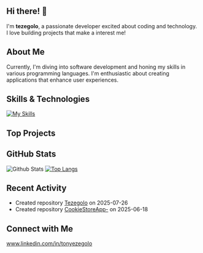 ## Hi there! 👋

I'm **tezegolo**, a passionate developer excited about coding and technology. I love building projects that make a interest me!

## About Me

Currently, I'm diving into software development and honing my skills in various programming languages. I'm enthusiastic about creating applications that enhance user experiences.

## Skills & Technologies

[![My Skills](https://skillicons.dev/icons?i=swift,nodejs,html,css,react,git,mysql&perline=8)](https://skillicons.dev)

## Top Projects






## GitHub Stats  

![Github Stats](https://github-readme-stats.vercel.app/api?username=tezegolo&show_icons=true&theme=radical)
[![Top Langs](https://github-readme-stats.vercel.app/api/top-langs/?username=tezegolo&layout=compact&theme=dark)](https://github.com/anuraghazra/github-readme-stats)

## Recent Activity

- Created repository [Tezegolo](https://github.com/tezegolo/Tezegolo) on 2025-07-26  
- Created repository [CookieStoreApp-](https://github.com/tezegolo/CookieStoreApp-) on 2025-06-18


## Connect with Me
www.linkedin.com/in/tonyezegolo
